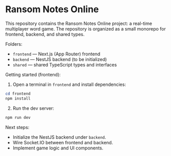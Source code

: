 # Ransom Notes Online

This repository contains the Ransom Notes Online project: a real-time multiplayer word game. The repository is organized as a small monorepo for frontend, backend, and shared types.

Folders:
- `frontend` — Next.js (App Router) frontend
- `backend` — NestJS backend (to be initialized)
- `shared` — shared TypeScript types and interfaces

Getting started (frontend):

1. Open a terminal in `frontend` and install dependencies:

```powershell
cd frontend
npm install
```

2. Run the dev server:

```powershell
npm run dev
```

Next steps:
- Initialize the NestJS backend under `backend`.
- Wire Socket.IO between frontend and backend.
- Implement game logic and UI components.
